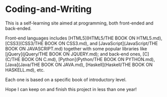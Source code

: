 # Coding-and-Writing

This is a self-learning site aimed at programming, both front-ended and back-ended. 

Front-end languages includes [HTML5](HTML5/THE BOOK ON HTML5.md), [CSS3](CSS3/THE BOOK ON CSS3.md), 
and [JavaScript](JavaScript/THE BOOK ON JAVASCRIPT.md) together with some popular libraries like 
[jQuery](jQuery/THE BOOK ON JQUERY.md); 
and back-end ones, [C](C/THE BOOK ON C.md), [Python](Python/THE BOOK ON PYTHON.md), 
[Java](Java/THE BOOK ON JAVA.md), [Haskell](Haskell/THE BOOK ON HASKELL.md), etc.

Each one is based on a specific book of introductory level.

Hope I can keep on and finish this project in less than one year!
